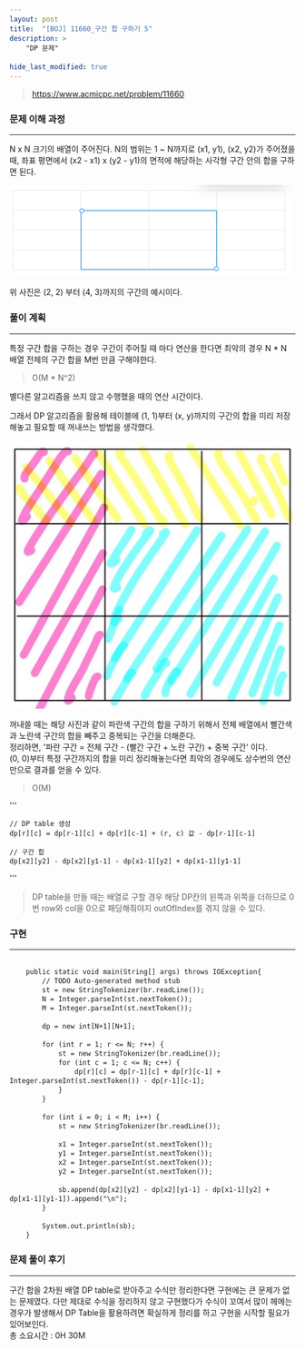 ```yaml
---
layout: post
title:  "[BOJ] 11660_구간 합 구하기 5"
description: >
    "DP 문제"

hide_last_modified: true
---
```

> <https://www.acmicpc.net/problem/11660>

### 문제 이해 과정
***
N x N 크기의 배열이 주어진다. N의 범위는 1 ~ N까지로 (x1, y1), (x2, y2)가 주어졌을 때, 좌표 평면에서 (x2 - x1) x (y2 - y1)의 면적에 해당하는 사각형 구간 안의 합을 구하면 된다.   

![sectionSum](/assets/img/algo/sectionSum.png)   

위 사진은 (2, 2) 부터 (4, 3)까지의 구간의 예시이다.  

### 풀이 계획
***
특정 구간 합을 구하는 경우 구간이 주어질 때 마다 연산을 한다면 최악의 경우 N * N 배열 전체의 구간 합을 M번 만큼 구해야한다. 

> O(M * N^2)

별다른 알고리즘을 쓰지 않고 수행했을 때의 연산 시간이다.   
   
그래서 DP 알고리즘을 활용해 테이블에 (1, 1)부터 (x, y)까지의 구간의 합을 미리 저장해놓고 필요할 때 꺼내쓰는 방법을 생각했다. 

![Sum](/assets/img/algo/sum.jpg)

꺼내쓸 때는 해당 사진과 같이 파란색 구간의 합을 구하기 위해서 전체 배열에서 빨간색과 노란색 구간의 합을 빼주고 중복되는 구간을 더해준다.   
정리하면, '파란 구간 = 전체 구간 - (빨간 구간 + 노란 구간) + 중복 구간' 이다.   
(0, 0)부터 특정 구간까지의 합을 미리 정리해놓는다면 최악의 경우에도 상수번의 연산만으로 결과를 얻을 수 있다. 

> O(M)

'''

    // DP table 생성
    dp[r][c] = dp[r-1][c] + dp[r][c-1] + (r, c) 값 - dp[r-1][c-1]

    // 구간 합 
    dp[x2][y2] - dp[x2][y1-1] - dp[x1-1][y2] + dp[x1-1][y1-1]

'''

> DP table을 만들 때는 배열로 구할 경우 해당 DP칸의 왼쪽과 위쪽을 더하므로 0번 row와 col을 0으로 패딩해줘야지 outOfIndex를 겪지 않을 수 있다.    


### 구현
***
```

    public static void main(String[] args) throws IOException{
		// TODO Auto-generated method stub
		st = new StringTokenizer(br.readLine());
		N = Integer.parseInt(st.nextToken());
		M = Integer.parseInt(st.nextToken());
		
		dp = new int[N+1][N+1];
		
		for (int r = 1; r <= N; r++) {
			st = new StringTokenizer(br.readLine());
			for (int c = 1; c <= N; c++) {
				dp[r][c] = dp[r-1][c] + dp[r][c-1] + Integer.parseInt(st.nextToken()) - dp[r-1][c-1];
			}
		}
		
		for (int i = 0; i < M; i++) {
			st = new StringTokenizer(br.readLine());
			
			x1 = Integer.parseInt(st.nextToken());
			y1 = Integer.parseInt(st.nextToken());
			x2 = Integer.parseInt(st.nextToken());
			y2 = Integer.parseInt(st.nextToken());
			
			sb.append(dp[x2][y2] - dp[x2][y1-1] - dp[x1-1][y2] + dp[x1-1][y1-1]).append("\n");
		}
		
		System.out.println(sb);
	}

```

### 문제 풀이 후기
***
구간 합을 2차원 배열 DP table로 받아주고 수식만 정리한다면 구현에는 큰 문제가 없는 문제였다. 다만 제대로 수식을 정리하지 않고 구현했다가 수식이 꼬여서 많이 헤메는 경우가 발생해서 DP Table을 활용하려면 확실하게 정리를 하고 구현을 시작할 필요가 있어보인다.   
총 소요시간 : 0H 30M